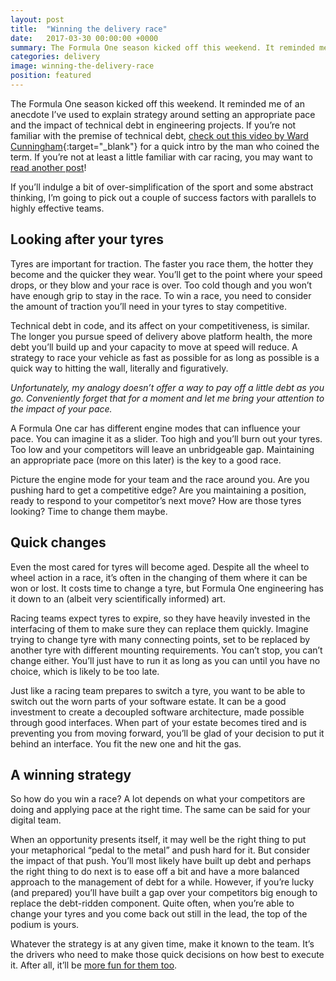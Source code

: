 ```yaml
---
layout: post
title:  "Winning the delivery race"
date:   2017-03-30 00:00:00 +0000
summary: The Formula One season kicked off this weekend. It reminded me of an anecdote I’ve used to explain strategy around setting an appropriate pace and the impact of technical debt in engineering projects.
categories: delivery
image: winning-the-delivery-race
position: featured
---
```

The Formula One season kicked off this weekend. It reminded me of an anecdote I’ve used to explain strategy around setting an appropriate pace and the impact of technical debt in engineering projects. If you’re not familiar with the premise of technical debt, [check out this video by Ward Cunningham](https://www.youtube.com/watch?v=pqeJFYwnkjE]){:target="_blank"} for a quick intro by the man who coined the term. If you’re not at least a little familiar with car racing, you may want to [read another post](/)!

If you’ll indulge a bit of over-simplification of the sport and some abstract thinking, I’m going to pick out a couple of success factors with parallels to highly effective teams.

## Looking after your tyres
Tyres are important for traction. The faster you race them, the hotter they become and the quicker they wear. You’ll get to the point where your speed drops, or they blow and your race is over. Too cold though and you won’t have enough grip to stay in the race. To win a race, you need to consider the amount of traction you’ll need in your tyres to stay competitive.

Technical debt in code, and its affect on your competitiveness,  is similar. The longer you pursue speed of delivery above platform health, the more debt you’ll build up and your capacity to move at speed will reduce. A strategy to race your vehicle as fast as possible for as long as possible is a quick way to hitting the wall, literally and figuratively.

*Unfortunately, my analogy doesn’t offer a way to pay off a little debt as you go. Conveniently forget that for a moment and let me bring your attention to the impact of your pace.*

A Formula One car has different engine modes that can influence your pace. You can imagine it as a slider. Too high and you’ll burn out your tyres. Too low and your competitors will leave an unbridgeable gap. Maintaining an appropriate pace (more on this later) is the key to a good race.

Picture the engine mode for your team and the race around you. Are you pushing hard to get a competitive edge? Are you maintaining a position, ready to respond to your competitor’s next move? How are those tyres looking? Time to change them maybe.

## Quick changes
Even the most cared for tyres will become aged. Despite all the wheel to wheel action in a race, it’s often in the changing of them where it can be won or lost. It costs time to change a tyre, but Formula One engineering has it down to an (albeit very scientifically informed) art.

Racing teams expect tyres to expire, so they have heavily invested in the interfacing of them to make sure they can replace them quickly. Imagine trying to change tyre with many connecting points, set to be replaced by another tyre with different mounting requirements. You can’t stop, you can’t change either. You’ll just have to run it as long as you can until you have no choice, which is likely to be too late.

Just like a racing team prepares to switch a tyre, you want to be able to switch out the worn parts of your software estate. It can be a good investment to create a decoupled software architecture, made possible through good interfaces. When part of your estate becomes tired and is preventing you from moving forward, you’ll be glad of your decision to put it behind an interface. You fit the new one and hit the gas.

## A winning strategy
So how do you win a race? A lot depends on what your competitors are doing and applying pace at the right time. The same can be said for your digital team.

When an opportunity presents itself, it may well be the right thing to put your metaphorical “pedal to the metal” and push hard for it. But consider the impact of that push. You’ll most likely have built up debt and perhaps the right thing to do next is to ease off a bit and have a more balanced approach to the management of debt for a while. However, if you’re lucky (and prepared) you’ll have built a gap over your competitors big enough to replace the debt-ridden component. Quite often, when you’re able to change your tyres and you come back out still in the lead, the top of the podium is yours.

Whatever the strategy is at any given time, make it known to the team. It’s the drivers who need to make those quick decisions on how best to execute it. After all, it’ll be [more fun for them too](/motivation/2017/03/15/millennial-maslow-jenga.html).
